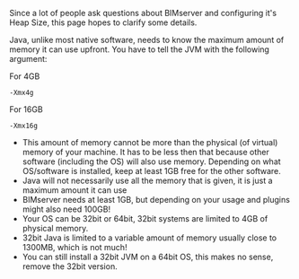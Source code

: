 Since a lot of people ask questions about BIMserver and configuring it's Heap Size, this page hopes to clarify some details.

Java, unlike most native software, needs to know the maximum amount of memory it can use upfront. You have to tell the JVM with the following argument: 


For 4GB
```
-Xmx4g
```

For 16GB
```
-Xmx16g
```

- This amount of memory cannot be more than the physical (of virtual) memory of your machine. It has to be less then that because other software (including the OS) will also use memory. Depending on what OS/software is installed, keep at least 1GB free for the other software.
- Java will not necessarily use all the memory that is given, it is just a maximum amount it can use
- BIMserver needs at least 1GB, but depending on your usage and plugins might also need 100GB!
- Your OS can be 32bit or 64bit, 32bit systems are limited to 4GB of physical memory.
- 32bit Java is limited to a variable amount of memory usually close to 1300MB, which is not much!
- You can still install a 32bit JVM on a 64bit OS, this makes no sense, remove the 32bit version.